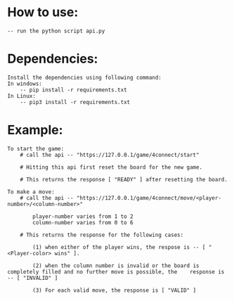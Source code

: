 # How to use:
	-- run the python script api.py

# Dependencies:
	Install the dependencies using following command:
	In windows:
		-- pip install -r requirements.txt
	In Linux:
		-- pip3 install -r requirements.txt


# Example:

	To start the game:
		# call the api -- "https://127.0.0.1/game/4connect/start"

		# Hitting this api first reset the board for the new game.

		# This returns the response [ "READY" ] after resetting the board.

	To make a move:
		# call the api -- "https://127.0.0.1/game/4connect/move/<player-number>/<column-number>"

			player-number varies from 1 to 2
			column-number varies from 0 to 6

		# This returns the response for the following cases:

			(1) when either of the player wins, the respose is -- [ "<Player-color> wins" ].

			(2) when the column number is invalid or the board is completely filled and no further move is possible, the 	response is -- [ "INVALID" ]

			(3) For each valid move, the response is [ "VALID" ]
